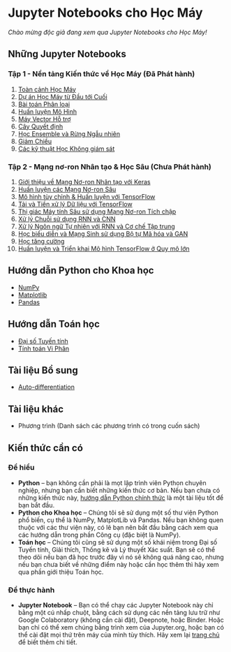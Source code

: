 # Jupyter Notebooks cho Học Máy
*Chào mừng độc giả đang xem qua Jupyter Notebooks cho Học Máy!*

## Những Jupyter Notebooks

### Tập 1 - Nền tảng Kiến thức về Học Máy (Đã Phát hành)
1. [Toàn cảnh Học Máy](https://deepnote.com/launch?template=data-science&url=https://github.com/mlbvn/handson-ml2-vn/blob/main/01_the_machine_learning_landscape.ipynb)
2. [Dự án Học Máy từ Đầu tới Cuối](https://deepnote.com/launch?template=data-science&url=https://github.com/mlbvn/handson-ml2-vn/blob/main/02_end_to_end_machine_learning_project.ipynb)
3. [Bài toán Phân loại](https://deepnote.com/launch?template=data-science&url=https://github.com/mlbvn/handson-ml2-vn/blob/main/03_classification.ipynb)
4. [Huấn luyện Mô Hình](https://deepnote.com/launch?template=data-science&url=https://github.com/mlbvn/handson-ml2-vn/blob/main/04_training_linear_models.ipynb)
5. [Máy Vector Hỗ trợ](https://deepnote.com/launch?template=data-science&url=https://github.com/mlbvn/handson-ml2-vn/blob/main/05_support_vector_machines.ipynb)
6. [Cây Quyết định](https://deepnote.com/launch?template=data-science&url=https://github.com/mlbvn/handson-ml2-vn/blob/main/06_decision_trees.ipynb)
7. [Học Ensemble và Rừng Ngẫu nhiên](https://deepnote.com/launch?template=data-science&url=https://github.com/mlbvn/handson-ml2-vn/blob/main/07_ensemble_learning_and_random_forests.ipynb)
8. [Giảm Chiều](https://deepnote.com/launch?template=data-science&url=https://github.com/mlbvn/handson-ml2-vn/blob/main/08_dimensionality_reduction.ipynb)
9. [Các kỹ thuật Học Không giám sát](https://deepnote.com/launch?template=data-science&url=https://github.com/mlbvn/handson-ml2-vn/blob/main/09_unsupervised_learning.ipynb)

### Tập 2 - Mạng nơ-ron Nhân tạo & Học Sâu (Chưa Phát hành)
1. [Giới thiệu về Mạng Nơ-ron Nhân tạo với Keras](https://deepnote.com/launch?template=data-science&url=https://github.com/mlbvn/handson-ml2-vn/blob/main/10_neural_nets_with_keras.ipynb)
2. [Huấn luyện các Mạng Nơ-ron Sâu](https://deepnote.com/launch?template=data-science&url=https://github.com/mlbvn/handson-ml2-vn/blob/main/11_training_deep_neural_networks.ipynb)
3. [Mô hình tùy chỉnh & Huấn luyện với TensorFlow](https://deepnote.com/launch?template=data-science&url=https://github.com/mlbvn/handson-ml2-vn/blob/main/12_custom_models_and_training_with_tensorflow.ipynb)
4. [Tải và Tiền xử lý Dữ liệu với TensorFlow](https://deepnote.com/launch?template=data-science&url=https://github.com/mlbvn/handson-ml2-vn/blob/main/13_loading_and_preprocessing_data.ipynb)
5. [Thị giác Máy tính Sâu sử dụng Mạng Nơ-ron Tích chập](https://deepnote.com/launch?template=data-science&url=https://github.com/mlbvn/handson-ml2-vn/blob/main/14_deep_computer_vision_with_cnns.ipynb)
6. [Xử lý Chuỗi sử dụng RNN và CNN](https://deepnote.com/launch?template=data-science&url=https://github.com/mlbvn/handson-ml2-vn/blob/main/15_processing_sequences_using_rnns_and_cnns.ipynb)
7. [Xử lý Ngôn ngữ Tự nhiên với RNN và Cơ chế Tập trung](https://deepnote.com/launch?template=data-science&url=https://github.com/mlbvn/handson-ml2-vn/blob/main/16_nlp_with_rnns_and_attention.ipynb)
8. [Học biểu diễn và Mạng Sinh sử dụng Bộ tự Mã hóa và GAN](https://deepnote.com/launch?template=data-science&url=https://github.com/mlbvn/handson-ml2-vn/blob/main/17_autoencoders_and_gans.ipynb)
9. [Học tăng cường](https://deepnote.com/launch?template=data-science&url=https://github.com/mlbvn/handson-ml2-vn/blob/main/18_reinforcement_learning.ipynb)
10. [Huấn luyện và Triển khai Mô hình TensorFlow ở Quy mô lớn](https://deepnote.com/launch?template=data-science&url=https://github.com/mlbvn/handson-ml2-vn/blob/main/19_training_and_deploying_at_scale.ipynb)

## Hướng dẫn Python cho Khoa học
* [NumPy](https://deepnote.com/launch?template=data-science&url=https://github.com/mlbvn/handson-ml2-vn/blob/main/tools_numpy.ipynb)
* [Matplotlib](https://deepnote.com/launch?template=data-science&url=https://github.com/mlbvn/handson-ml2-vn/blob/main/tools_matplotlib.ipynb)
* [Pandas](https://deepnote.com/launch?template=data-science&url=https://github.com/mlbvn/handson-ml2-vn/blob/main/tools_pandas.ipynb)

## Hướng dẫn Toán học
* [Đại số Tuyến tính](https://deepnote.com/launch?template=data-science&url=https://github.com/mlbvn/handson-ml2-vn/blob/main/math_linear_algebra.ipynb)
* [Tính toán Vi Phân](https://deepnote.com/launch?template=data-science&url=https://github.com/mlbvn/handson-ml2-vn/blob/main/math_differential_calculus.ipynb)

## Tài liệu Bổ sung
* [Auto-differentiation](https://deepnote.com/launch?template=data-science&url=https://github.com/mlbvn/handson-ml2-vn/blob/main/extra_autodiff.ipynb)

## Tài liệu khác
* Phương trình (Danh sách các phương trình có trong cuốn sách)

## Kiến thức cần có

### Để hiểu

* **Python** – bạn không cần phải là mọt lập trình viên Python chuyên nghiệp, nhưng bạn cần biết những kiến thức cơ bản. Nếu bạn chưa có những kiến thức này, [hướng dẫn Python chính thức](https://docs.python.org/3/tutorial/) là một tài liệu tốt để bạn bắt đầu.
* **Python cho Khoa học** – Chúng tôi sẽ sử dụng một số thư viện Python phổ biến, cụ thể là NumPy, MatplotLib và Pandas. Nếu bạn không quen thuộc với các thư viện này, có lẽ bạn nên bắt đầu bằng cách xem qua các hướng dẫn trong phần Công cụ (đặc biệt là NumPy).
* **Toán học** – Chúng tôi cũng sẽ sử dụng một số khái niệm trong Đại số Tuyến tính, Giải thích, Thống kê và Lý thuyết Xác suất. Bạn sẽ có thể theo dõi nếu bạn đã học trước đây vì nó sẽ không quá nâng cao, nhưng nếu bạn chưa biết về những điểm này hoặc cần học thêm thì hãy xem qua phần giới thiệu Toán học.

### Để thực hành

* **Jupyter Notebook** – Bạn có thể chạy các Jupyter Notebook này chỉ bằng một cú nhấp chuột, bằng cách sử dụng các nền tảng lưu trữ như Google Colaboratory (không cần cài đặt), Deepnote, hoặc Binder. Hoặc bạn chỉ có thể xem chúng bằng trình xem của Jupyter.org, hoặc bạn có thể cài đặt mọi thứ trên máy của mình tùy thích. Hãy xem lại [trang chủ](https://github.com/mlbvn/handson-ml2-vn) để biết thêm chi tiết.
